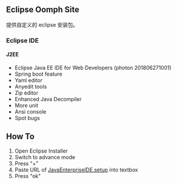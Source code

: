 ## Eclipse Oomph Site

提供自定义的 eclipse 安装包。

### Eclipse IDE

#### J2EE

- Eclipse Java EE IDE for Web Developers (photon 201806271001)  
- Spring boot feature
- Yaml editor
- Anyedit tools
- Zip editor
- Enhanced Java Decompiler
- More unit
- Ansi console
- Spot bugs


## How To

1. Open Eclipse Installer
2. Switch to advance mode
3. Press "+"
4. Paste URL of [JavaEnterpriseIDE.setup](JavaEnterpriseIDE.setup "install") into textbox
5. Press "ok"